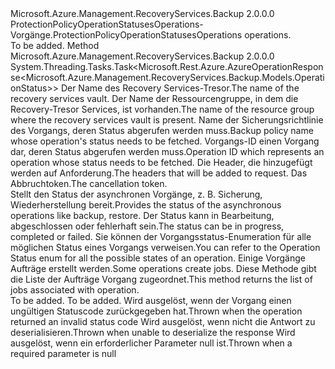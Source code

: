 <Type Name="IProtectionPolicyOperationStatusesOperations" FullName="Microsoft.Azure.Management.RecoveryServices.Backup.IProtectionPolicyOperationStatusesOperations">
  <TypeSignature Language="C#" Value="public interface IProtectionPolicyOperationStatusesOperations" />
  <TypeSignature Language="ILAsm" Value=".class public interface auto ansi abstract IProtectionPolicyOperationStatusesOperations" />
  <TypeSignature Language="DocId" Value="T:Microsoft.Azure.Management.RecoveryServices.Backup.IProtectionPolicyOperationStatusesOperations" />
  <TypeSignature Language="VB.NET" Value="Public Interface IProtectionPolicyOperationStatusesOperations" />
  <TypeSignature Language="F#" Value="type IProtectionPolicyOperationStatusesOperations = interface" />
  <AssemblyInfo>
    <AssemblyName>Microsoft.Azure.Management.RecoveryServices.Backup</AssemblyName>
    <AssemblyVersion>2.0.0.0</AssemblyVersion>
  </AssemblyInfo>
  <Interfaces />
  <Docs>
    <summary>
            <span data-ttu-id="23e52-101">ProtectionPolicyOperationStatusesOperations-Vorgänge.</span><span class="sxs-lookup"><span data-stu-id="23e52-101">ProtectionPolicyOperationStatusesOperations operations.</span></span>
            </summary>
    <remarks>To be added.</remarks>
  </Docs>
  <Members>
    <Member MemberName="GetWithHttpMessagesAsync">
      <MemberSignature Language="C#" Value="public System.Threading.Tasks.Task&lt;Microsoft.Rest.Azure.AzureOperationResponse&lt;Microsoft.Azure.Management.RecoveryServices.Backup.Models.OperationStatus&gt;&gt; GetWithHttpMessagesAsync (string vaultName, string resourceGroupName, string policyName, string operationId, System.Collections.Generic.Dictionary&lt;string,System.Collections.Generic.List&lt;string&gt;&gt; customHeaders = null, System.Threading.CancellationToken cancellationToken = null);" />
      <MemberSignature Language="ILAsm" Value=".method public hidebysig newslot virtual instance class System.Threading.Tasks.Task`1&lt;class Microsoft.Rest.Azure.AzureOperationResponse`1&lt;class Microsoft.Azure.Management.RecoveryServices.Backup.Models.OperationStatus&gt;&gt; GetWithHttpMessagesAsync(string vaultName, string resourceGroupName, string policyName, string operationId, class System.Collections.Generic.Dictionary`2&lt;string, class System.Collections.Generic.List`1&lt;string&gt;&gt; customHeaders, valuetype System.Threading.CancellationToken cancellationToken) cil managed" />
      <MemberSignature Language="DocId" Value="M:Microsoft.Azure.Management.RecoveryServices.Backup.IProtectionPolicyOperationStatusesOperations.GetWithHttpMessagesAsync(System.String,System.String,System.String,System.String,System.Collections.Generic.Dictionary{System.String,System.Collections.Generic.List{System.String}},System.Threading.CancellationToken)" />
      <MemberSignature Language="F#" Value="abstract member GetWithHttpMessagesAsync : string * string * string * string * System.Collections.Generic.Dictionary&lt;string, System.Collections.Generic.List&lt;string&gt;&gt; * System.Threading.CancellationToken -&gt; System.Threading.Tasks.Task&lt;Microsoft.Rest.Azure.AzureOperationResponse&lt;Microsoft.Azure.Management.RecoveryServices.Backup.Models.OperationStatus&gt;&gt;" Usage="iProtectionPolicyOperationStatusesOperations.GetWithHttpMessagesAsync (vaultName, resourceGroupName, policyName, operationId, customHeaders, cancellationToken)" />
      <MemberType>Method</MemberType>
      <AssemblyInfo>
        <AssemblyName>Microsoft.Azure.Management.RecoveryServices.Backup</AssemblyName>
        <AssemblyVersion>2.0.0.0</AssemblyVersion>
      </AssemblyInfo>
      <ReturnValue>
        <ReturnType>System.Threading.Tasks.Task&lt;Microsoft.Rest.Azure.AzureOperationResponse&lt;Microsoft.Azure.Management.RecoveryServices.Backup.Models.OperationStatus&gt;&gt;</ReturnType>
      </ReturnValue>
      <Parameters>
        <Parameter Name="vaultName" Type="System.String" />
        <Parameter Name="resourceGroupName" Type="System.String" />
        <Parameter Name="policyName" Type="System.String" />
        <Parameter Name="operationId" Type="System.String" />
        <Parameter Name="customHeaders" Type="System.Collections.Generic.Dictionary&lt;System.String,System.Collections.Generic.List&lt;System.String&gt;&gt;" />
        <Parameter Name="cancellationToken" Type="System.Threading.CancellationToken" />
      </Parameters>
      <Docs>
        <param name="vaultName">
            <span data-ttu-id="23e52-102">Der Name des Recovery Services-Tresor.</span><span class="sxs-lookup"><span data-stu-id="23e52-102">The name of the recovery services vault.</span></span>
            </param>
        <param name="resourceGroupName">
            <span data-ttu-id="23e52-103">Der Name der Ressourcengruppe, in dem die Recovery-Tresor Services, ist vorhanden.</span><span class="sxs-lookup"><span data-stu-id="23e52-103">The name of the resource group where the recovery services vault is present.</span></span>
            </param>
        <param name="policyName">
            <span data-ttu-id="23e52-104">Name der Sicherungsrichtlinie des Vorgangs, deren Status abgerufen werden muss.</span><span class="sxs-lookup"><span data-stu-id="23e52-104">Backup policy name whose operation's status needs to be fetched.</span></span>
            </param>
        <param name="operationId">
            <span data-ttu-id="23e52-105">Vorgangs-ID einen Vorgang dar, deren Status abgerufen werden muss.</span><span class="sxs-lookup"><span data-stu-id="23e52-105">Operation ID which represents an operation whose status needs to be fetched.</span></span>
            </param>
        <param name="customHeaders">
            <span data-ttu-id="23e52-106">Die Header, die hinzugefügt werden auf Anforderung.</span><span class="sxs-lookup"><span data-stu-id="23e52-106">The headers that will be added to request.</span></span>
            </param>
        <param name="cancellationToken">
            <span data-ttu-id="23e52-107">Das Abbruchtoken.</span><span class="sxs-lookup"><span data-stu-id="23e52-107">The cancellation token.</span></span>
            </param>
        <summary>
            <span data-ttu-id="23e52-108">Stellt den Status der asynchronen Vorgänge, z. B. Sicherung, Wiederherstellung bereit.</span><span class="sxs-lookup"><span data-stu-id="23e52-108">Provides the status of the asynchronous operations like backup, restore.</span></span> <span data-ttu-id="23e52-109">Der Status kann in Bearbeitung, abgeschlossen oder fehlerhaft sein.</span><span class="sxs-lookup"><span data-stu-id="23e52-109">The status can be in progress, completed or failed.</span></span> <span data-ttu-id="23e52-110">Sie können der Vorgangsstatus-Enumeration für alle möglichen Status eines Vorgangs verweisen.</span><span class="sxs-lookup"><span data-stu-id="23e52-110">You can refer to the Operation Status enum for all the possible states of an operation.</span></span> <span data-ttu-id="23e52-111">Einige Vorgänge Aufträge erstellt werden.</span><span class="sxs-lookup"><span data-stu-id="23e52-111">Some operations create jobs.</span></span> <span data-ttu-id="23e52-112">Diese Methode gibt die Liste der Aufträge Vorgang zugeordnet.</span><span class="sxs-lookup"><span data-stu-id="23e52-112">This method returns the list of jobs associated with operation.</span></span>
            </summary>
        <returns>To be added.</returns>
        <remarks>To be added.</remarks>
        <exception cref="T:Microsoft.Rest.Azure.CloudException">
            <span data-ttu-id="23e52-113">Wird ausgelöst, wenn der Vorgang einen ungültigen Statuscode zurückgegeben hat.</span><span class="sxs-lookup"><span data-stu-id="23e52-113">Thrown when the operation returned an invalid status code</span></span>
            </exception>
        <exception cref="T:Microsoft.Rest.SerializationException">
            <span data-ttu-id="23e52-114">Wird ausgelöst, wenn nicht die Antwort zu deserialisieren.</span><span class="sxs-lookup"><span data-stu-id="23e52-114">Thrown when unable to deserialize the response</span></span>
            </exception>
        <exception cref="T:Microsoft.Rest.ValidationException">
            <span data-ttu-id="23e52-115">Wird ausgelöst, wenn ein erforderlicher Parameter null ist.</span><span class="sxs-lookup"><span data-stu-id="23e52-115">Thrown when a required parameter is null</span></span>
            </exception>
      </Docs>
    </Member>
  </Members>
</Type>